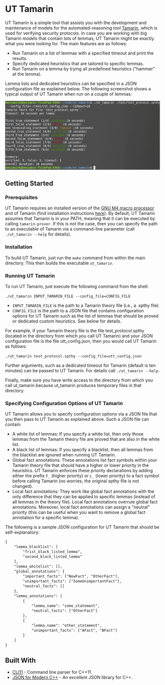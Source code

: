 # UT Tamarin

UT Tamarin is a simple tool that assists you with the development and maintenance of models for the automated-reasoning tool [Tamarin](https://tamarin-prover.github.io), which is used for verifying security protocols. In case you are working with big Tamarin models that contain lots of lemmas, UT Tamarin might be exactly what you were looking for. The main features are as follows:

* Run Tamarin on a list of lemmas with a specified timeout and print the results.
* Specify dedicated heuristics that are tailored to specific lemmas.
* Run Tamarin on a lemma by trying all predefined heuristics ("hammer" at the lemma).

Lemma lists and dedicated heuristics can be specified in a JSON configuration file as explained below. The following screenshot shows a typical output of UT Tamarin when run on a couple of lemmas:

![UT Tamarin Output](images/screenshot_utt.png)

## Getting Started

### Prerequisites

UT Tamarin requires an installed version of the [GNU M4 macro processor](https://www.gnu.org/software/m4/) and of Tamarin (find installation instructions [here](https://tamarin-prover.github.io/manual/book/002_installation.html)). By default, UT Tamarin assumes that Tamarin is in your PATH, meaning that it can be executed by calling `tamarin-prover`. If this is not the case, then you can specify the path to an executable of Tamarin via a command-line parameter (call `./ut_tamarin --help` for details).

### Installation

To build UT Tamarin, just run the `make` command from within the main directory. This then builds the executable `ut_tamarin`.

### Running UT Tamarin

To run UT Tamarin, just execute the following command from the shell: 

`./ut_tamarin INPUT_TAMARIN_FILE --config_file=CONFIG_FILE`

* `INPUT_TAMARIN_FILE` is the path to a Tamarin theory file (i.e., a .spthy file)
* `CONFIG_FILE` is the path to a JSON file that contains configuration options for UT Tamarin such as the list of lemmas that should be proved or dedicated custom heuristics. See below for details.

For example, if your Tamarin theory file is the file test_protocol.spthy (located in the directory from which you call UT Tamarin) and your JSON configuration file is the file utt_config.json, then you would call UT Tamarin as follows:

`./ut_tamarin test_protocol.spthy --config_file=utt_config.json`

Further arguments, such as a dedicated timeout for Tamarin (default is ten minutes) can be passed to UT Tamarin. For details call `./ut_tamarin --help`.

Finally, make sure you have write access to the directory from which you call ut_tamarin because ut_tamarin produces temporary files in that directory.

### Specifying Configuration Options of UT Tamarin

UT Tamarin allows you to specify configuration options via a JSON file that you then pass to UT Tamarin as explained above. Such a JSON file can contain:

* A white list of lemmas: If you specify a white list, then only those lemmas from the Tamarin theory file are proved that are also in the white list. 
* A black list of lemmas: If you specify a blacklist, then all lemmas from the blacklist are ignored when running UT Tamarin.
* Global fact annotations: These annotations list fact symbols within your Tamarin theory file that should have a higher or lower priority in the heuristics. UT Tamarin enforces these priority declarations by adding either the prefix `F_` (higher priority) or `L_` (lower priority) to a fact symbol before calling Tamarin (no worries, the original spthy file is not changed).
* Local fact annotations: They work like global fact annotations with the only difference that they can be applied to specific lemmas (instead of all lemmas in the theory file). Local fact annotations overrule global fact annotations. Moreover, local fact annotations can assign a "neutral" priority (this can be useful when you want to remove a global fact annotation for a specific lemma).

The following is a sample JSON configuration for UT Tamarin that should be self-explanatory:

```
{
	"lemma_blacklist": [ 
		"frist_black_listed_lemma",
		"second_black_listed_lemma"
	],
	"lemma_whitelist": [],
	"global_annotations": {
		"important_facts": ["NewFact", "OtherFact"],
		"unimportant_facts": ["SomeUnimportantFact"],
		"neutral_facts": []
	},
	"lemma_annotations": [
		{	
			"lemma_name": "some_statement",
			"neutral_facts": ["OtherFact"]
		},
		{	
			"lemma_name": "other_statement",
			"unimportant_facts": ["AFact", "BFact"]
		}
	]
}
```

## Built With

* [CLI11](https://github.com/CLIUtils/CLI11) - Command line parser for C++11.
* [JSON for Modern C++](https://github.com/nlohmann/json) - An excellent JSON library for C++.

